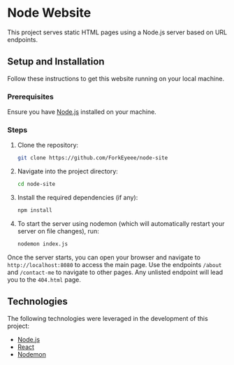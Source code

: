 # Node Website

This project serves static HTML pages using a Node.js server based on URL endpoints.

## Setup and Installation

Follow these instructions to get this website running on your local machine.

### Prerequisites

Ensure you have [Node.js](https://nodejs.org/en/download/) installed on your machine.

### Steps

1. Clone the repository:

   ```bash
   git clone https://github.com/ForkEyeee/node-site
   ```

2. Navigate into the project directory:

   ```bash
   cd node-site
   ```

3. Install the required dependencies (if any):

   ```bash
   npm install
   ```

4. To start the server using nodemon (which will automatically restart your server on file changes), run:

   ```bash
   nodemon index.js
   ```

Once the server starts, you can open your browser and navigate to `http://localhost:8080` to access the main page. Use the endpoints `/about` and `/contact-me` to navigate to other pages. Any unlisted endpoint will lead you to the `404.html` page.

## Technologies

The following technologies were leveraged in the development of this project:

- [Node.js](https://nodejs.org/)
- [React](https://reactjs.org/)
- [Nodemon](https://nodemon.io/)
